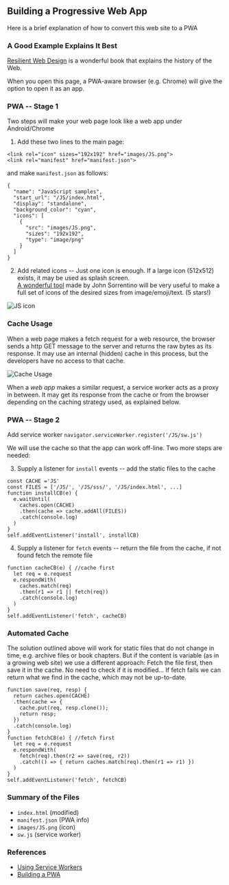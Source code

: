 ## Building a Progressive Web App
Here is a brief explanation of how to convert this web site to a PWA

### A Good Example Explains It Best
[Resilient Web Design](https://resilientwebdesign.com/) is a wonderful book that explains the history of the Web.

When you open this page, a PWA-aware browser (e.g. Chrome) will give the option to open it as an app.

### PWA -- Stage 1
Two steps will make your web page look like a web app under Android/Chrome

1. Add these two lines to the main page: 

```
<link rel="icon" sizes="192x192" href="images/JS.png">
<link rel="manifest" href="manifest.json">
```

and make `manifest.json` as follows:

```
{
  "name": "JavaScript samples",
  "start_url": "/JS/index.html",
  "display": "standalone",
  "background_color": "cyan",
  "icons": [
    {
      "src": "images/JS.png",
      "sizes": "192x192",
      "type": "image/png"
    }
  ]
}
```

2. Add related icons -- Just one icon is enough.
If a large icon (512x512) exists, it may be used as splash screen. <br>
[A wonderful tool](https://favicon.io) made by John Sorrentino will be very useful to make a full set of icons of the desired sizes from image/emoji/text. (5 stars!)

![JS icon](images/JS.png)

### Cache Usage
When a web page makes a fetch request for a web resource, the browser sends a http GET message to the server and returns the raw bytes as its response. It may use an internal (hidden) cache in this process, but the developers have no access to that cache. 

![Cache Usage](images/cache.png)

When a *web app* makes a similar request, a service worker acts as a proxy in between. It may get its response from the cache or from the browser depending on the caching strategy used, as explained below.

### PWA -- Stage 2
Add service worker `navigator.serviceWorker.register('/JS/sw.js')`

We will use the cache so that the app can work off-line. Two more steps are needed:

3. Supply a listener for `install` events -- add the static files to the cache

```
const CACHE ='JS'
const FILES = ['/JS/', '/JS/sss/', '/JS/index.html', ...]
function installCB(e) {
  e.waitUntil(
    caches.open(CACHE)
    .then(cache => cache.addAll(FILES))
    .catch(console.log)
  )
}
self.addEventListener('install', installCB)
```

4. Supply a listener for `fetch` events -- return the file from the cache, if not found fetch the remote file

```
function cacheCB(e) { //cache first
  let req = e.request
  e.respondWith(
    caches.match(req)
    .then(r1 => r1 || fetch(req))
    .catch(console.log)
  )
}
self.addEventListener('fetch', cacheCB)
```

### Automated Cache
The solution outlined above will work for static files that do not change in time, e.g. archive files or book chapters. But if the content is variable (as in a growing web site) we use a different approach: Fetch the file first, then save it in the cache. No need to check if it is modified... If fetch fails we can return what we find in the cache, which may not be up-to-date.

```
function save(req, resp) {
  return caches.open(CACHE)
  .then(cache => {
    cache.put(req, resp.clone());
    return resp;
  }) 
  .catch(console.log)
}
function fetchCB(e) { //fetch first
  let req = e.request
  e.respondWith(
    fetch(req).then(r2 => save(req, r2))
    .catch(() => { return caches.match(req).then(r1 => r1) })
  )
}
self.addEventListener('fetch', fetchCB)
```

### Summary of the Files
* `index.html` (modified)
* `manifest.json` (PWA info)
* `images/JS.png` (icon)
* `sw.js` (service worker)

### References
* [Using Service Workers](https://developer.mozilla.org/en-US/docs/Web/API/Service_Worker_API/Using_Service_Workers)
* [Building a PWA](https://medium.freecodecamp.org/progressive-web-apps-102-building-a-progressive-web-app-from-scratch-397b72168040)

<script src="navbar.js"></script>
